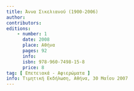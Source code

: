 ```yaml
---
title: Άννα Σικελιανού (1900-2006)
author: 
contributors: 
editions: 
    - number: 1
      date: 2008
      place: Αθήνα
      pages: 92
      info: 
      isbn: 978-960-7498-15-8
      price: 8
tag: [ Επετειακά - Αφιερώματα ]
info: Τιμητική Εκδήλωση, Αθήνα, 30 Μαΐου 2007
---
```

